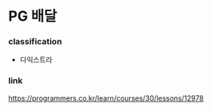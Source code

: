 # PG 배달

### classification
* 다익스트라

### link
https://programmers.co.kr/learn/courses/30/lessons/12978